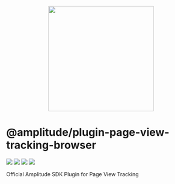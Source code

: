 <p align="center">
  <a href="https://amplitude.com" target="_blank" align="center">
    <img src="https://static.amplitude.com/lightning/46c85bfd91905de8047f1ee65c7c93d6fa9ee6ea/static/media/amplitude-logo-with-text.4fb9e463.svg" width="280">
  </a>
  <br />
</p>

# @amplitude/plugin-page-view-tracking-browser

![](https://badgen.net/npm/v/@amplitude/plugin-page-view-tracking-browser) ![](https://badgen.net/npm/license/@amplitude/plugin-page-view-tracking-browser) ![](https://badgen.net/bundlephobia/minzip/@amplitude/plugin-page-view-tracking-browser) ![](https://badgen.net/bundlephobia/tree-shaking/@amplitude/plugin-web-attribution-browser)

Official Amplitude SDK Plugin for Page View Tracking
